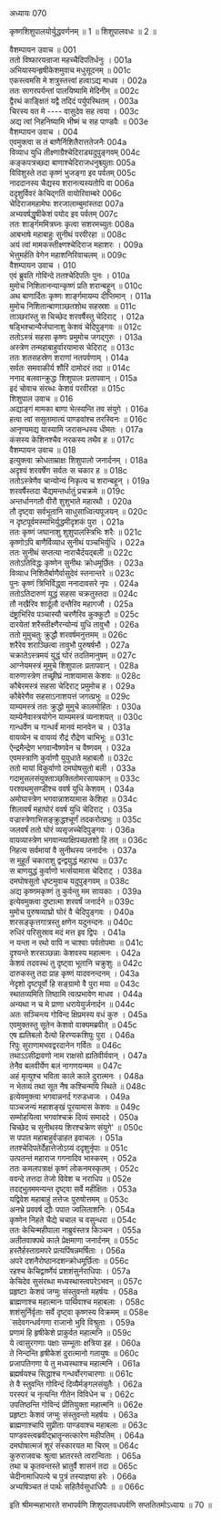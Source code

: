 अध्यायः 070

कृष्णशिशुपालयोर्युद्धवर्णनम् ॥ 1 ॥ शिशुपालवधः ॥ 2 ॥

वैशम्पायन उवाच ॥	001  
ततो विष्फारयन्राजा महच्चैदिपतिर्धनुः ।	001a  
अभियास्यन्हृषीकेशमुवाच मधुसूदनम् ॥	001c  
एकस्त्वमसि मे शत्रुस्तत्त्वां हत्वाऽद्य माधव ।	002a  
ततः सागरपर्यन्तां पालयिष्यामि मेदिनीम् ॥	002c  
द्वैरथं काङ्क्षितं यद्वै तदिदं पर्युपस्थितम् ।	003a  
चिरस्य वत मे ---- वासुदेव सह त्वया ।	003c  
अद्य त्वां निहनिष्यामि भीष्मं च सह पाण्डवैः ॥	003e  
वैशम्पायन उवाच ।	004  
एवमुक्त्वा स तं बाणैर्निशितैरात्ततेजनैः 	004a  
विव्याध युधि तीक्ष्णाग्रैश्चेदिराड्यदुपुङ्गवम् 	004c  
कङ्कपत्रच्छदा बाणाश्चेदिराजधनुश्च्युताः 	005a  
विविशुस्ते तदा कृष्णं भुजङ्गा इव पर्वतम् 	005c  
नाददानस्य चैद्यस्य शरानत्यस्यतोपि वा 	006a  
ददृशुर्विवरं केचिद्गतिं वायोरिवाम्बरे 	006c  
चेदिराजमहामेघः शरजालाम्बुमांस्तदा 	007a  
अभ्यवर्षद्धृषीकेशं पयोद इव पर्वतम् 	007c  
ततः शार्ङ्गममित्रघ्नः कृत्वा सशरमच्युतः 	008a  
आबभाषे महाबाहुः सुनीथं परवीरहा ॥	008c  
अयं त्वां मामकस्तीक्ष्णश्चेदिराज महाशरः ।	009a  
भेत्तुमर्हति वेगेन महाशनिरिवाचलम् ॥	009c  
वैशम्पायन उवाच ।	010  
एवं ब्रुवति गोविन्दे ततश्चेदिपतिः पुनः ।	010a  
मुमोच निशितानन्यान्कृष्णं प्रति शरान्बहून् ॥	010c  
अथ बाणार्दितः कृष्णः शार्ङ्गमायम्य दीप्तिमान् ।	011a  
मुमोच निशितान्बाणाञ्छतशोथ सहस्रशः ॥	011c  
ताञ्छरांस्तु स चिच्छेद शरवर्षैस्तु चेदिराट् ।	012a  
षड्भिश्चान्यैर्जघानाशु केशवं चेदिपुङ्गवः ॥	012c  
ततोऽस्त्रं सहसा कृष्णः प्रमुमोच जगद्गुरुः ।	013a  
अस्त्रेण तन्महाबाहुर्वारयामास चेदिराट् ॥	013c  
ततः शतसहस्रेण शराणां नतपर्वणाम् ।	014a  
सर्वतः समवाकीर्य शौरिं दामोदरं तदा ॥	014c  
ननाद बलवान्क्रुद्धः शिशुपालः प्रतापवान् ।	015a  
इदं चोवाच संरब्धः केशवं परवीरहा ॥	015c  
शिशुपाल उवाच ॥	016  
अद्याङ्गं मामका बाणा भेत्स्यन्ति तव संयुगे ।	016a  
हत्वा त्वां ससुतामात्यं पाण्डवांश्च तरस्विनः ॥	016c  
आनृण्यमद्य यास्यामि जरासन्धस्य धीमतः ।	017a  
कंसस्य केशिनश्चैव नरकस्य तथैव ह ॥	017c  
वैशम्पायन उवाच ॥	018  
इत्युक्त्वा क्रोधताम्राक्षः शिशुपालो जनार्दनम् ।	018a  
अदृश्यं शरवर्षेण सर्वतः स चकार ह ॥	018c  
ततोऽस्त्रेणैव चान्योन्यं निकृत्य च शरान्बहून् ।	019a  
शरवर्षैस्तदा चैद्यमन्तर्धातुं प्रचक्रमे ॥	019c  
अन्तर्धानगतौ वीरौ शुशुभाते महारथौ ।	020a  
तौ दृष्ट्वा सर्वभूतानि साधुसाध्वित्यपूजयन् ॥	020c  
न दृष्टपूर्वमस्माभिर्युद्धमीदृशकं पुरा ।	021a  
ततः कृष्णं जघानाशु शुशुपालस्त्रिभिः शरैः ॥	021c  
कृष्णोऽपि बाणैर्विव्याध सुनीथं पञ्चभिर्युधि ।	022a  
ततः सुनीथं सप्तत्या नाराचैर्दयद्बली ॥	022c  
ततोऽतिविद्धः कृष्णेन सुनीथः क्रोधमूर्छितः ।	023a  
विव्याध निशितैर्बाणैर्वासुदेवं स्तनान्तरे ॥	023c  
पुनः कृष्णं त्रिभिर्विद्ध्वा ननादावसरे नृपः ।	024a  
ततोऽतिदारुणं युद्धं सहसा चक्रतुस्तदा ॥	024c  
तौ नखैरिव शार्दूलौ दन्तैरिव महागजौ ।	025a  
दंष्ट्राभिरिव पञ्चास्यौ चरणैरिव कुक्कुटौ ॥	025c  
दारयेतां शरैस्तीक्ष्णैरन्योन्यं युधि तावुभौ ।	026a  
ततो मुमुचतुः क्रुद्धौ शरवर्षमनुत्तमम् ॥	026c  
शरैरेव शराञ्छित्वा तावुभौ पुरुषर्षभौ ।	027a  
चक्रातेऽस्त्रमयं युद्धं घोरं तदतिमानुषम् ॥	027c  
आग्नेयमस्त्रं मुमुचे शिशुपालः प्रतापवान् ।	028a  
वारुणास्त्रेण तच्छ्रीघ्रं नाशयामास केशवः ॥	028c  
कौबेरमस्त्रं सहसा चेदिराट् प्रमुमोच ह । 	029a  
कौबेरेणैव सहसाऽनाशयत्तं जगत्प्रभुः ॥	029c  
याम्यमस्त्रं ततः क्रुद्धो मुमुचे कालमोहितः ।	030a  
याम्येनैवास्त्रयोगेन याम्यमस्त्रं व्यनाशयत् ॥	030c  
गान्धर्वेण च गान्धर्वं मानवं मानवेन च ।	031a  
वायव्येन च वायव्यं रौद्रं रौद्रेण चाभिभूः ॥	031c  
ऐन्द्रमैन्द्रेण भगवान्वैष्णवेन च वैष्णवम् ।	032a  
एवमस्त्राणि कुर्वाणौ युयुधाते महाबलौ ॥	032c  
ततो मायां विकुर्वाणो दमघोषसुतो बली ।	033a  
गदामुसलसंयुक्ताञ्छक्तितोमरसायकान् ॥	033c  
परश्वथमुसण्डीश्च ववर्ष युधि केशवम् ।	034a  
अमोघास्त्रेण भगवान्नाशयामास केशिहा ॥	034c  
शिलावर्षं महाघोरं ववर्ष युधि चेदिराट् ।	035a  
वज्रास्त्रेणाभिसङ्क्रुद्धश्चूर्णं तदकरोत्प्रभुः ॥	035c  
जलवर्षं ततो घोरं व्यसृजच्चेदिपुङ्गवः ।	036a  
वायव्यास्त्रेण भगवान्व्याक्षिपच्छतशो हि तत् ॥	036c  
निहत्य सर्वमायां वै सुनीथस्य जनार्दनः ।	037a  
स मुहूर्तं चकाराशु द्वन्द्वयुद्धं महारथः ॥	037c  
स बाणयुद्धं कुर्वाणो भर्त्सयामास चेदिराट् ।	038a  
दमघोषसुतो धृष्टमुवाच यदुपुङ्गवम् ॥	038c  
अद्य कृष्णमकृष्णं तु कुर्वन्तु मम सायकाः ।	039a  
इत्येवमुक्त्वा दुष्टात्मा शरवर्षं जनार्दने ॥	039c  
मुमोच पुरुषव्याघ्रो घोरं वै चेदिपुङ्गवः ।	040a  
शरसङ्कृत्तगात्रस्तु क्षणेन यदुनन्दनः ॥	040c  
रुधिरं परिसुस्राव मदं मत्त इव द्विपः ।	041a  
न यन्ता न रथो वापि न चाश्वाः पर्वतोपमाः ॥	041c  
दृश्यन्ते शरसञ्छन्नाः केशवस्य महात्मनः ।	042a  
केशवं तदवस्थं तु दृष्ट्वा भूतानि चक्रुशुः ॥	042c  
दारुकस्तु तदा प्राह कृष्णं यादवनन्दनम् ।	043a  
नेदृशो दृष्टपूर्वो हि सङ्ग्रामो वै पुरा मया ॥	043c  
स्थातव्यमिति तिष्ठामि त्वत्प्रभावेण माधव ।	044a  
अन्यथा न च मे प्राणा धरायेयुर्जनार्दन ॥	044c  
अतः सञ्चिन्त्य गोविन्द क्षिप्रमस्य वधं कुरु ।	045a  
एवमुक्तस्तु सूतेन केशवो वाक्यमब्रवीत् ॥	045c  
एष ह्यतिबलो दैत्यो हिरण्यकशिपुः पुरा ।	046a  
रिपुः सुराणामभवद्वरदानेन गर्वितः ॥	046c  
तथाऽऽसीद्रावणो नाम राक्षसो ह्यतिवीर्यवान् ।	047a  
तेनैव बलवीर्येण बलं नागणयन्मम ॥	047c  
अहं मृत्युश्च भविता काले काले दुरात्मनः ।	048a  
न भेतव्यं तथा सूत नैष कश्चिन्मयि स्थिते ॥	048c  
इत्येवमुक्त्वा भगवान्ननर्द गरुडध्वजः ।	049a  
पाञ्चजन्यं महाशङ्खं पूरयामास केशवः ॥	049c  
सम्मोहयित्वा भगवांश्चक्रं दिव्यं समाददे ।	050a  
चिच्छेद च सुनीथस्य शिरश्चक्रेण संयुगे' ॥	050c  
स पपात महाबाहुर्वज्राहत इवाचलः ।	051a  
ततश्चेदिपतेर्देहात्तेजोऽग्र्यं ददृशुर्नृपाः ॥	051c  
उत्पतन्तं महाराज गगनादिव भास्करम् ।	052a  
ततः कमलपत्राक्षं कृष्णं लोकनमस्कृतम् ।	052c  
ववन्दे तत्तदा तेजो विवेश च नराधिप ॥	052e  
तदद्भुतममन्यन्त दृष्ट्वा सर्वे महीक्षितः ।	053a  
यद्विवेश महाबाहुं तत्तेजः पुरुषोत्तमम् ॥	053c  
अनभ्रे प्रववर्ष द्यौः पपात ज्वलिताशनिः ।	054a  
कृष्णेन निहते चैद्ये चचाल च वसुन्धरा ॥	054c  
ततः केचिन्महीपाला नाब्रुवंस्तत्र किञ्चन ।	055a  
अतीतवाक्पथे काले प्रेक्षमाणा जनार्दनम् ॥	055c  
हस्तैर्हस्ताग्रमपरे प्रत्यपिंषन्नमर्षिताः ।	056a  
अपरे दशनैरोष्ठानदशन्क्रोधमूर्छिताः ॥	056c  
रहश्च केचिद्वार्ष्णेयं प्रशशंसुर्नराधिपाः ।	057a  
केचिदेव सुसंरब्धा मध्यस्थास्त्वपरेऽभवन् ॥	057c  
प्रहृष्टाः केशवं जग्मुः संस्तुवन्तो महर्षयः ।	058a  
ब्राह्मणाश्च महात्मानः पार्थिवाश्च महाबलाः ।	058c  
शशंसुर्निर्वृताः सर्वे दृष्ट्वा कृष्णस्य विक्रमम् ॥	058e  
`सदेवगन्धर्वगणा राजानो भुवि विश्रुताः ।	059a  
प्रणामं हि हृषीकेशे प्राकुर्वत महात्मनि ॥	059c  
ये त्वासुरगणाः पक्षाः सम्भूताः क्षत्रिया इह ।	060a  
ते निन्दन्ति हृषीकेशं दुरात्मानो गतायुषः ॥	060c  
प्रजापतिगणा ये तु मध्यस्थाश्च महात्मनि ।	061a  
ब्रह्मर्षयश्च सिद्धाश्च गन्धर्वोरगचारणाः ॥	061c  
ते वै स्तुवन्ति गोविन्दं दिव्यैर्मङ्गलसंयुतैः ।	062a  
परस्परं च नृत्यन्ति गीतेन विविधेन च ।	062c  
उपतिष्ठन्ति गोविन्दं प्रीतियुक्ता महात्मनि ॥	062e  
प्रहृष्टाः केशवं जग्मुः संस्तुवन्तो महर्षयः ।	063a  
ब्राह्मणाश्चापि सुप्रीताः पाण्डवाश्च महाबलाः ॥	063c  
पाण्डवस्त्वब्रवीद्भ्रातॄन्सत्कारेण महीपतिम् ।	064a  
दमघोषात्मजं शूरं संस्कारयत मा चिरम् ॥	064c  
कुरुराजवचः श्रुत्वा भ्रातरस्ते त्वरान्विताः ।	065a  
तथा च कृतवन्तस्ते भ्रातुर्वै शासनं तदा ॥	065c  
चेदीनामाधिपत्ये च पुत्रं तस्याज्ञया हरेः ।	066a  
अभ्यषिञ्चत तं पार्थः सहितैर्वसुधाधिपैः ॥ ॥	066c  

इति श्रीमन्महाभारते सभापर्वणि शिशुपालवधपर्वणि सप्ततितमोऽध्यायः ॥ 70 ॥
